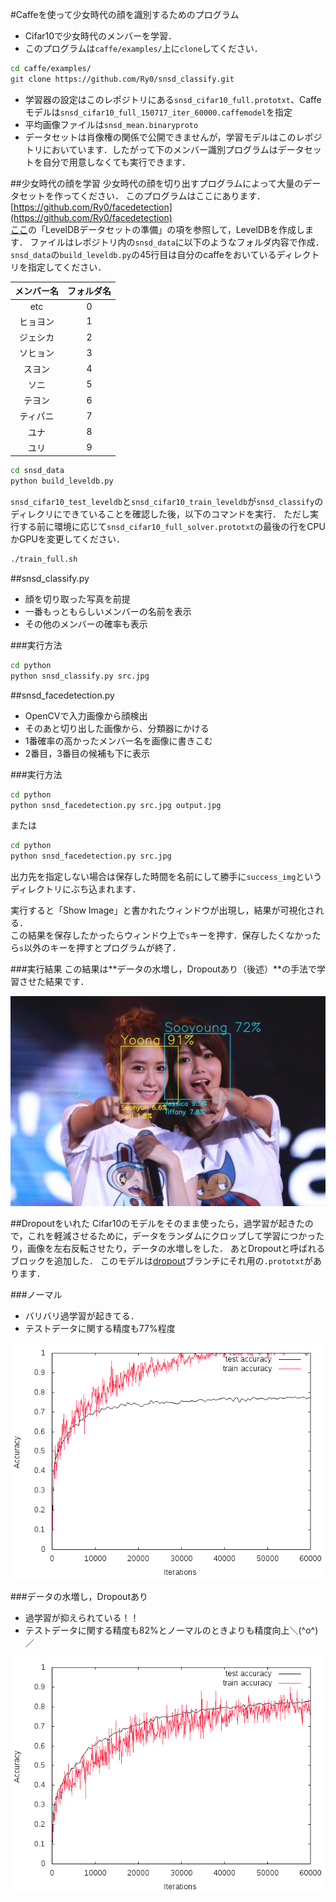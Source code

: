 #Caffeを使って少女時代の顔を識別するためのプログラム
* Cifar10で少女時代のメンバーを学習．  
* このプログラムは`caffe/examples/`上に`clone`してください．
```bash
cd caffe/examples/
git clone https://github.com/Ry0/snsd_classify.git
```

* 学習器の設定はこのレポジトリにある`snsd_cifar10_full.prototxt`、Caffeモデルは`snsd_cifar10_full_150717_iter_60000.caffemodel`を指定
* 平均画像ファイルは`snsd_mean.binaryproto`
* データセットは肖像権の関係で公開できませんが，学習モデルはこのレポジトリにおいています．したがって下のメンバー識別プログラムはデータセットを自分で用意しなくても実行できます．

##少女時代の顔を学習
少女時代の顔を切り出すプログラムによって大量のデータセットを作ってください．
このプログラムはここにあります．  
[https://github.com/Ry0/facedetection](https://github.com/Ry0/facedetection)  
[ここ](http://kivantium.hateblo.jp/entry/2015/02/20/214909)の「LevelDBデータセットの準備」の項を参照して，LevelDBを作成します．
ファイルはレポジトリ内の`snsd_data`に以下のようなフォルダ内容で作成．  
`snsd_data`の`build_leveldb.py`の45行目は自分のcaffeをおいているディレクトリを指定してください．

|メンバー名|フォルダ名|
|:--:|:--:|
|etc|0|
|ヒョヨン|1|
|ジェシカ|2|
|ソヒョン|3|
|スヨン|4|
|ソニ|5|
|テヨン|6|
|ティパニ|7|
|ユナ|8|
|ユリ|9|

```bash
cd snsd_data
python build_leveldb.py
```

`snsd_cifar10_test_leveldb`と`snsd_cifar10_train_leveldb`が`snsd_classify`のディレクリにできていることを確認した後，以下のコマンドを実行．
ただし実行する前に環境に応じて`snsd_cifar10_full_solver.prototxt`の最後の行をCPUかGPUを変更してください．

```bash
./train_full.sh
```

##snsd_classify.py
* 顔を切り取った写真を前提
* 一番もっともらしいメンバーの名前を表示
* その他のメンバーの確率も表示

###実行方法
```bash
cd python
python snsd_classify.py src.jpg
```

##snsd_facedetection.py
* OpenCVで入力画像から顔検出
* そのあと切り出した画像から、分類器にかける
* 1番確率の高かったメンバー名を画像に書きこむ
* 2番目，3番目の候補も下に表示

###実行方法
```bash
cd python
python snsd_facedetection.py src.jpg output.jpg
```
または
```bash
cd python
python snsd_facedetection.py src.jpg
```
出力先を指定しない場合は保存した時間を名前にして勝手に`success_img`というディレクトリにぶち込まれます．

実行すると「Show Image」と書かれたウィンドウが出現し，結果が可視化される．  
この結果を保存したかったらウィンドウ上で`s`キーを押す．保存したくなかったら`s`以外のキーを押すとプログラムが終了．

###実行結果
この結果は**データの水増し，Dropoutあり（後述）**の手法で学習させた結果です．

![yoona_sooyoung.jpg](success_img/yoona_sooyoung.jpg)

##Dropoutをいれた
Cifar10のモデルをそのまま使ったら，過学習が起きたので，これを軽減させるために，データをランダムにクロップして学習につかったり，画像を左右反転させたり，データの水増しをした．
あとDropoutと呼ばれるブロックを追加した．
このモデルは[dropout](https://github.com/Ry0/snsd_classify/tree/dropout)ブランチにそれ用の`.prototxt`があります．

###ノーマル
* バリバリ過学習が起きてる．
* テストデータに関する精度も77%程度

![overtraining.png](plot/overtraining/overtraining.png)

###データの水増し，Dropoutあり
* 過学習が抑えられている！！
* テストデータに関する精度も82%とノーマルのときよりも精度向上＼(^o^)／

![dropout.png](plot/dropout/dropout.png)
